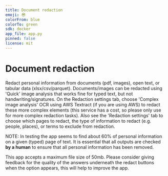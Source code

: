 ```yaml
---
title: Document redaction
emoji: 😎
colorFrom: blue
colorTo: green
sdk: docker
app_file: app.py
pinned: false
license: mit
---
```


# Document redaction

Redact personal information from documents (pdf, images), open text, or tabular data (xlsx/csv/parquet). Documents/images can be redacted using 'Quick' image analysis that works fine for typed text, but not handwriting/signatures. On the Redaction settings tab, choose 'Complex image analysis' OCR using AWS Textract (if you are using AWS) to redact these more complex elements (this service has a cost, so please only use for more complex redaction tasks). Also see the 'Redaction settings' tab to choose which pages to redact, the type of information to redact (e.g. people, places), or terms to exclude from redaction.

NOTE: In testing the app seems to find about 60% of personal information on a given (typed) page of text. It is essential that all outputs are checked **by a human** to ensure that all personal information has been removed.

This app accepts a maximum file size of 50mb. Please consider giving feedback for the quality of the answers underneath the redact buttons when the option appears, this will help to improve the app.